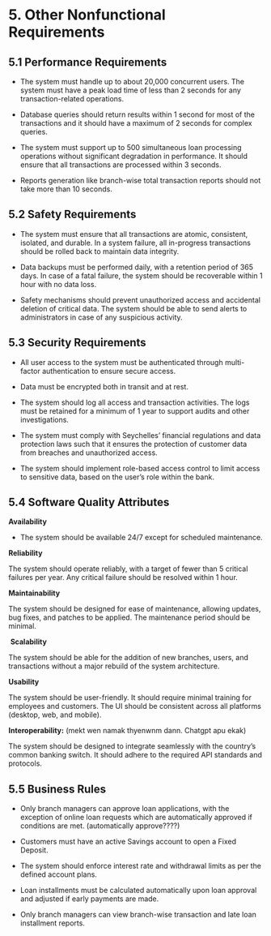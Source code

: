 # **5. Other Nonfunctional Requirements**

## 5.1 Performance Requirements

-  The system must handle up to about 20,000 concurrent users. The system must have a peak load time of less than 2 seconds for any transaction-related operations.

- Database queries should return results within 1 second for most of the transactions and it should have a maximum of 2 seconds for complex queries.

- The system must support up to 500 simultaneous loan processing operations without significant degradation in performance. It should ensure that all transactions are processed within 3 seconds.

- Reports generation like branch-wise total transaction reports should not take more than 10 seconds.

## 5.2 Safety Requirements

  - The system must ensure that all transactions are atomic, consistent, isolated, and durable. In a system failure, all in-progress transactions should be rolled back to maintain data integrity.

 - Data backups must be performed daily, with a retention period of 365 days. In case of a fatal failure, the system should be recoverable within 1 hour with no data loss.

 - Safety mechanisms should prevent unauthorized access and accidental deletion of critical data. The system should be able to send alerts to administrators in case of any suspicious activity.

## 5.3 Security Requirements

 - All user access to the system must be authenticated through multi-factor authentication to ensure secure access.

 - Data must be encrypted both in transit and at rest.

 - The system should log all access and transaction activities. The logs must be retained for a minimum of 1 year to support audits and other investigations.

 - The system must comply with Seychelles’ financial regulations and data protection laws such that it ensures the protection of customer data from breaches and unauthorized access.

 - The system should implement role-based access control to limit access to sensitive data, based on the user’s role within the bank.

## 5.4 Software Quality Attributes

**Availability**
- The system should be available 24/7 except for scheduled maintenance.

 **Reliability**

The system should operate reliably, with a target of fewer than 5 critical failures per year. Any critical failure should be resolved within 1 hour.

 **Maintainability**

The system should be designed for ease of maintenance, allowing updates, bug fixes, and patches to be applied. The maintenance period should be minimal.

 **Scalability**

The system should be able for the addition of new branches, users, and transactions without a major rebuild of the system architecture.

 **Usability**

The system should be user-friendly. It should require minimal training for employees and customers. The UI should be consistent across all platforms (desktop, web, and mobile).

 **Interoperability:** (mekt wen namak thyenwnm dann. Chatgpt apu ekak)

The system should be designed to integrate seamlessly with the country’s common banking switch. It should adhere to the required API standards and protocols.

## 5.5 Business Rules

 - Only branch managers can approve loan applications, with the exception of online loan requests which are automatically approved if conditions are met. (automatically approve????)

 - Customers must have an active Savings account to open a Fixed Deposit.

 - The system should enforce interest rate and withdrawal limits as per the defined account plans.

 - Loan installments must be calculated automatically upon loan approval and adjusted if early payments are made.

 - Only branch managers can view branch-wise transaction and late loan installment reports.